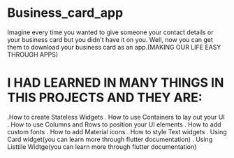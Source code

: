 # Business_card_app
Imagine every time you wanted to give someone your contact details or your business card but you didn't have it on you. Well, now you can get them to download your business card as an app.(MAKING OUR LIFE EASY THROUGH APPS)
# I HAD LEARNED IN MANY THINGS IN THIS PROJECTS AND THEY ARE:
.How to create Stateless Widgets 
.
How to use Containers to lay out your UI
.
How to use Columns and Rows to position your UI elements
.
How to add custom fonts
.
How to add Material icons 
.
How to style Text widgets 
.
Using Card widget(you can learn more through flutter documentation)
.
Using Listtile Widtge(you can learn more through flutter documentation)
